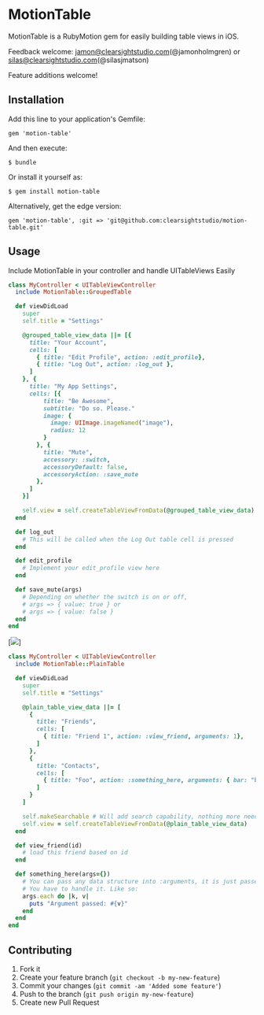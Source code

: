 # MotionTable

MotionTable is a RubyMotion gem for easily building table views in iOS. 

Feedback welcome: jamon@clearsightstudio.com(@jamonholmgren) or silas@clearsightstudio.com(@silasjmatson)

Feature additions welcome!

## Installation

Add this line to your application's Gemfile:

    gem 'motion-table'

And then execute:

    $ bundle

Or install it yourself as:

    $ gem install motion-table

Alternatively, get the edge version:

    gem 'motion-table', :git => 'git@github.com:clearsightstudio/motion-table.git'

## Usage

Include MotionTable in your controller and handle UITableViews Easily

```ruby  
class MyController < UITableViewController
  include MotionTable::GroupedTable

  def viewDidLoad
    super
    self.title = "Settings"

    @grouped_table_view_data ||= [{
      title: "Your Account",
      cells: [
        { title: "Edit Profile", action: :edit_profile},
        { title: "Log Out", action: :log_out },
      ]
    }, {
      title: "My App Settings",
      cells: [{ 
          title: "Be Awesome", 
          subtitle: "Do so. Please."
          image: {
            image: UIImage.imageNamed("image"),
            radius: 12
          }
        }, { 
          title: "Mute", 
          accessory: :switch, 
          accessoryDefault: false, 
          accessoryAction: :save_mute
        },
      ]
    }]

    self.view = self.createTableViewFromData(@grouped_table_view_data)
  end

  def log_out
    # This will be called when the Log Out table cell is pressed
  end

  def edit_profile
    # Implement your edit_profile view here
  end

  def save_mute(args)
    # Depending on whether the switch is on or off,
    # args => { value: true } or
    # args => { value: false }
  end
end
```

[<img src="http://i.imgur.com/lCIU6.png">]

```ruby
class MyController < UITableViewController
  include MotionTable::PlainTable

  def viewDidLoad
    super
    self.title = "Settings"

    @plain_table_view_data ||= [
      {
        title: "Friends",
        cells: [
          { title: "Friend 1", action: :view_friend, arguments: 1},
        ]
      },
      {
        title: "Contacts",
        cells: [
          { title: "Foo", action: :something_here, arguments: { bar: "baz", this: "that"} },
        ]
      }
    ]

    self.makeSearchable # Will add search capability, nothing more needed :)
    self.view = self.createTableViewFromData(@plain_table_view_data)
  end

  def view_friend(id)
    # load this friend based on id
  end

  def something_here(args={})
    # You can pass any data structure into :arguments, it is just passed as an argument to your implementation
    # You have to handle it. Like so:
    args.each do |k, v|
      puts "Argument passed: #{v}"
    end
  end
end
```

## Contributing

1. Fork it
2. Create your feature branch (`git checkout -b my-new-feature`)
3. Commit your changes (`git commit -am 'Added some feature'`)
4. Push to the branch (`git push origin my-new-feature`)
5. Create new Pull Request
